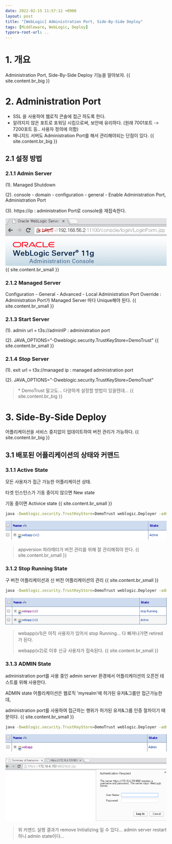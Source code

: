 ```yaml
---
date: 2022-02-15 11:57:12 +0900
layout: post
title: "[WebLogic] Administration Port, Side-By-Side Deploy"
tags: [Middleware, WebLogic, Deploy]
typora-root-url: ..
---
```



# 1. 개요

Administration Port, Side-By-Side Deploy 기능을 알아보자.
{{ site.content.br_big }}
# 2. Administration Port

- SSL 을 사용하여 웹로직 콘솔에 접근 하도록 한다.
- 알려지지 않은 포트로 포워딩 시킴으로써, 보안에 유리하다.
  (원래 7001포트 -> 7200포트 등.. 사용자 정의에 의함)
- 매니지드 서버도 Administration Port를 해서 관리해야되는 단점이 있다.
{{ site.content.br_big }}
## 2.1 설정 방법

### 2.1.1 Admin Server

(1). Managed Shutdown

(2). console - domain - configuration - general - Enable Administration Port, Administration Port

(3). https://ip : administration Port로 console을 재접속한다.

![AdminPort-SideDeploy_1](/../assets/posts/images/WebLogic/AdminPort-SideDeploy/AdminPort-SideDeploy_1.png)
{{ site.content.br_small }}
### 2.1.2 Managed Server

Configuration - General - Advanced - Local Administration Port Override : Administration Port가 Managed Server 마다 Unique해야 된다.
{{ site.content.br_small }}
### 2.1.3 Start Server

(1). admin url = t3s://adminIP : administration port

(2). JAVA_OPTIONS="-Dweblogic.security.TrustKeyStore=DemoTrust"
{{ site.content.br_small }}
### 2.1.4 Stop Server

(1). exit url = t3s://managed ip : managed administration port

(2). JAVA_OPTIONS="-Dweblogic.security.TrustKeyStore=DemoTrust"

> \* DemoTrust 말고도... 다양하게 설정할 방법이 있을텐데...
{{ site.content.br_big }}
# 3. Side-By-Side Deploy

어플리케이션을 서비스 중지없이 업데이트하여 버전 관리가 가능하다.
{{ site.content.br_big }}
## 3.1 배포된 어플리케이션의 상태와 커맨드

### 3.1.1 Active State

모든 사용자가 접근 가능한 어플리케이션 상태.

타겟 인스턴스가 기동 중이지 않으면 New state

기동 중이면 Activice state
{{ site.content.br_small }}
```bash
java -Dweblogic.security.TrustKeyStore=DemoTrust weblogic.Deployer -adminurl t3://adminServer_Address -user weblogic -password weblogic1 -deploy -name webapp -source D:\weblogic\WLS1036\domains\dm1036\webapp -targets m1 -appversion v1
```

![AdminPort-SideDeploy_2](/../assets/posts/images/WebLogic/AdminPort-SideDeploy/AdminPort-SideDeploy_2.png)

> appversion 파라메터가 버전 관리를 위해 잘 관리해줘야 한다.
{{ site.content.br_small }}
### 3.1.2 Stop Running State

구 버전 어플리케이션과 신 버전 어플리케이션의 관리
{{ site.content.br_small }}
```bash
java -Dweblogic.security.TrustKeyStore=DemoTrust weblogic.Deployer -adminurl t3://adminServer_Address -user weblogic -password weblogic1 -deploy -name webapp -source D:\weblogic\WLS1036\domains\dm1036\webapp -targets m1 -appversion v2
```

![AdminPort-SideDeploy_3](/../assets/posts/images/WebLogic/AdminPort-SideDeploy/AdminPort-SideDeploy_3.png)

> webapp(v1)은 아직 사용자가 있어서 stop Running... 다 빠져나가면 retired가 된다.
>
> webapp(v2)로 이후 신규 사용자가 접속된다.
{{ site.content.br_small }}
### 3.1.3 ADMIN State

administration port를 사용 중인 admin server 환경에서 어플리케이션의 오픈전 테스트를 위해 사용한다.

ADMIN state 어플리케이션은 웹로직 'myrealm'에 허가된 유저&그룹만 접근가능한데,

administration port를 사용하여 접근하는 행위가 허가된 유저&그룹 인증 절차이기 때문이다.
{{ site.content.br_small }}
```bash
java -Dweblogic.security.TrustKeyStore=DemoTrust weblogic.Deployer -adminurl t3s://adminServerIP:administrationPORT -user weblogic -password weblogic1 -adminmode -name webapp -deploy -upload -remote D:\weblogic\WLS1036\domains\dm1036\webapp
```

![AdminPort-SideDeploy_4](/../assets/posts/images/WebLogic/AdminPort-SideDeploy/AdminPort-SideDeploy_4.png)

![AdminPort-SideDeploy_5](/../assets/posts/images/WebLogic/AdminPort-SideDeploy/AdminPort-SideDeploy_5.png)

> 위 커맨드 실행 결과가 remove Initializing 일 수 있다... admin server restart 하니 admin state이다...
